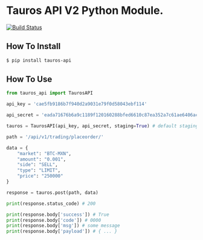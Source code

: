 # Tauros API V2 Python Module.

[![Build Status](https://travis-ci.org/coinbtr/tauros-api-python.svg?branch=master)](https://travis-ci.org/coinbtr/tauros-api-python)

## How To Install
```sh
$ pip install tauros-api
```

## How To Use
```py
from tauros_api import TaurosAPI

api_key = 'cae5fb9186b7f940d2a9031e79f0d58043ebf114'

api_secret = 'eada71676b6a9c1189f120160288bfed6610c87ea352a7c61ae6406ac64bb58f'

tauros = TaurosAPI(api_key, api_secret, staging=True) # default staging=False

path = '/api/v1/trading/placeorder/'

data = {
    "market": "BTC-MXN",
    "amount": "0.001",
    "side": "SELL",
    "type": "LIMIT",
    "price": "250000"
}

response = tauros.post(path, data)

print(response.status_code) # 200

print(response.body['success']) # True
print(response.body['code']) # 0000
print(response.body['msg']) # some message
print(response.body['payload']) # { ... }
```
